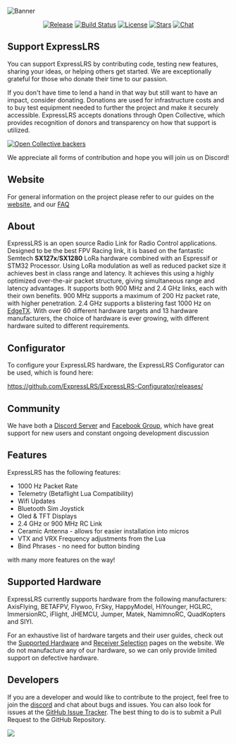 ![Banner](https://github.com/ExpressLRS/ExpressLRS-Hardware/blob/master/img/banner.png?raw=true)

<center>

[![Release](https://img.shields.io/github/v/release/ExpressLRS/ExpressLRS?style=flat-square)](https://github.com/ExpressLRS/ExpressLRS/releases)
[![Build Status](https://img.shields.io/github/workflow/status/ExpressLRS/ExpressLRS/Build%20ExpressLRS?logo=github&style=flat-square)](https://github.com/ExpressLRS/ExpressLRS/actions)
[![License](https://img.shields.io/github/license/ExpressLRS/ExpressLRS?style=flat-square)](https://github.com/ExpressLRS/ExpressLRS/blob/master/LICENSE)
[![Stars](https://img.shields.io/github/stars/ExpressLRS/ExpressLRS?style=flat-square)](https://github.com/ExpressLRS/ExpressLRS/stargazers)
[![Chat](https://img.shields.io/discord/596350022191415318?color=%235865F2&logo=discord&logoColor=%23FFFFFF&style=flat-square)](https://discord.gg/expresslrs)

</center>

## Support ExpressLRS
You can support ExpressLRS by contributing code, testing new features, sharing your ideas, or helping others get started. We are exceptionally grateful for those who donate their time to our passion.

If you don't have time to lend a hand in that way but still want to have an impact, consider donating. Donations are used for infrastructure costs and to buy test equipment needed to further the project and make it securely accessible. ExpressLRS accepts donations through Open Collective, which provides recognition of donors and transparency on how that support is utilized.

[![Open Collective backers](https://img.shields.io/opencollective/backers/expresslrs?label=Open%20Collective%20backers&style=flat-square)](https://opencollective.com/expresslrs)

We appreciate all forms of contribution and hope you will join us on Discord!

## Website
For general information on the project please refer to our guides on the [website](https://www.expresslrs.org/), and our [FAQ](https://www.expresslrs.org/2.0/faq/)

## About

ExpressLRS is an open source Radio Link for Radio Control applications. Designed to be the best FPV Racing link, it is based on the fantastic Semtech **SX127x**/**SX1280** LoRa hardware combined with an Espressif or STM32 Processor. Using LoRa modulation as well as reduced packet size it achieves best in class range and latency. It achieves this using a highly optimized over-the-air packet structure, giving simultaneous range and latency advantages. It supports both 900 MHz and 2.4 GHz links, each with their own benefits. 900 MHz supports a maximum of 200 Hz packet rate, with higher penetration. 2.4 GHz supports a blistering fast 1000 Hz on [EdgeTX](http://edgetx.org/). With over 60 different hardware targets and 13 hardware manufacturers, the choice of hardware is ever growing, with different hardware suited to different requirements.

## Configurator
To configure your ExpressLRS hardware, the ExpressLRS Configurator can be used, which is found here:

https://github.com/ExpressLRS/ExpressLRS-Configurator/releases/

## Community
We have both a [Discord Server](https://discord.gg/expresslrs) and [Facebook Group](https://www.facebook.com/groups/636441730280366), which have great support for new users and constant ongoing development discussion

## Features

ExpressLRS has the following features:

- 1000 Hz Packet Rate 
- Telemetry (Betaflight Lua Compatibility)
- Wifi Updates
- Bluetooth Sim Joystick
- Oled & TFT Displays
- 2.4 GHz or 900 MHz RC Link
- Ceramic Antenna - allows for easier installation into micros
- VTX and VRX Frequency adjustments from the Lua
- Bind Phrases - no need for button binding

with many more features on the way!

## Supported Hardware

ExpressLRS currently supports hardware from the following manufacturers: AxisFlying, BETAFPV, Flywoo, FrSky, HappyModel, HiYounger, HGLRC, ImmersionRC, iFlight, JHEMCU, Jumper, Matek, NamimnoRC, QuadKopters and SIYI.

For an exhaustive list of hardware targets and their user guides, check out the [Supported Hardware](https://www.expresslrs.org/2.0/hardware/supported-hardware/) and [Receiver Selection](https://www.expresslrs.org/2.0/hardware/receiver-selection/) pages on the website. We do not manufacture any of our hardware, so we can only provide limited support on defective hardware.

## Developers

If you are a developer and would like to contribute to the project, feel free to join the [discord](https://discord.gg/expresslrs) and chat about bugs and issues. You can also look for issues at the [GitHub Issue Tracker](https://github.com/ExpressLRS/ExpressLRS/issues). The best thing to do is to submit a Pull Request to the GitHub Repository. 

![](https://github.com/ExpressLRS/ExpressLRS-Hardware/blob/master/img/community.png?raw=true)
